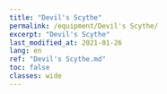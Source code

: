 ```yaml
---
title: "Devil's Scythe"
permalink: /equipment/Devil's Scythe/
excerpt: "Devil's Scythe"
last_modified_at: 2021-01-26
lang: en
ref: "Devil's Scythe.md"
toc: false
classes: wide
---
```


